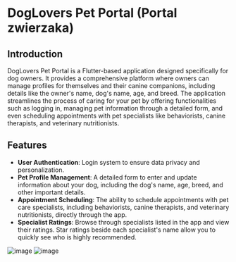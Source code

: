 # DogLovers Pet Portal (Portal zwierzaka)

## Introduction

DogLovers Pet Portal is a Flutter-based application designed specifically for dog owners. It provides a comprehensive platform where owners can manage profiles for themselves and their canine companions, including details like the owner's name, dog's name, age, and breed. The application streamlines the process of caring for your pet by offering functionalities such as logging in, managing pet information through a detailed form, and even scheduling appointments with pet specialists like behaviorists, canine therapists, and veterinary nutritionists.

## Features

- **User Authentication**: Login system to ensure data privacy and personalization.
- **Pet Profile Management**: A detailed form to enter and update information about your dog, including the dog's name, age, breed, and other important details.
- **Appointment Scheduling**: The ability to schedule appointments with pet care specialists, including behaviorists, canine therapists, and veterinary nutritionists, directly through the app.
- **Specialist Ratings**: Browse through specialists listed in the app and view their ratings. Star ratings beside each specialist's name allow you to quickly see who is highly recommended.


![image](https://github.com/Beata12/flutter/assets/38575612/aafcaf24-6733-409f-bd97-a2e425f0e0d5)        ![image](https://github.com/Beata12/flutter/assets/38575612/529542bd-357f-4a94-b326-64ec5b34f687)

